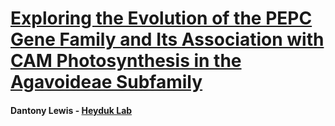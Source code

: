 # [Exploring the Evolution of the PEPC Gene Family and Its Association with CAM Photosynthesis in the Agavoideae Subfamily][2]
#### Dantony Lewis - [Heyduk Lab][1]

[1]: https://draft.heyduklab.eeb.uconn.edu/
[2]: https://dantonyl.github.io/Agavoideae-PEPC/
